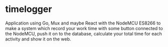 # timelogger
 Application using Go, Mux and maybe React with the NodeMCU ES8266 to make a system which record your work time with some button connected to the NodeMCU, push it on to the database, calculate your total time for each activity and show it on the web.
